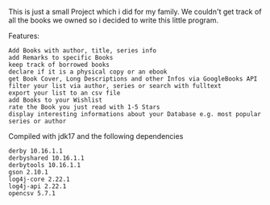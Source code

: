 This is just a small Project which i did for my family. We couldn't get track of all the books we owned so i decided to write this little program.

Features:

    Add Books with author, title, series info
    add Remarks to specific Books
    keep track of borrowed books
    declare if it is a physical copy or an ebook
    get Book Cover, Long Descriptions and other Infos via GoogleBooks API
    filter your list via author, series or search with fulltext
    export your list to an csv file
    add Books to your Wishlist
    rate the Book you just read with 1-5 Stars
    display interesting informations about your Database e.g. most popular series or author

Compiled with jdk17 and the following dependencies

    derby 10.16.1.1
    derbyshared 10.16.1.1
    derbytools 10.16.1.1
    gson 2.10.1
    log4j-core 2.22.1
    log4j-api 2.22.1
    opencsv 5.7.1
